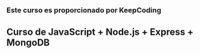 ### Este curso es proporcionado por KeepCoding 

## Curso de JavaScript + Node.js  + Express + MongoDB
